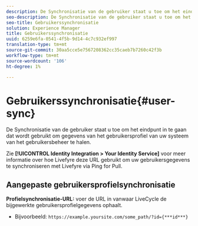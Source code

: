 ```yaml
---
description: De Synchronisatie van de gebruiker staat u toe om het eindpunt in te gaan dat wordt gebruikt om gegevens van het gebruikersprofiel van uw systeem van het gebruikersbeheer te halen.
seo-description: De Synchronisatie van de gebruiker staat u toe om het eindpunt in te gaan dat wordt gebruikt om gegevens van het gebruikersprofiel van uw systeem van het gebruikersbeheer te halen.
seo-title: Gebruikerssynchronisatie
solution: Experience Manager
title: Gebruikerssynchronisatie
uuid: 6259e6fa-0541-4f5b-9d14-4c7c932ef997
translation-type: tm+mt
source-git-commit: 30aa5cce5e7567208362cc35caeb7b7260c42f3b
workflow-type: tm+mt
source-wordcount: '106'
ht-degree: 1%

---
```



# Gebruikerssynchronisatie{#user-sync}

De Synchronisatie van de gebruiker staat u toe om het eindpunt in te gaan dat wordt gebruikt om gegevens van het gebruikersprofiel van uw systeem van het gebruikersbeheer te halen.

Zie **[!UICONTROL Identity Integration > Your Identity Service]** voor meer informatie over hoe Livefyre deze URL gebruikt om uw gebruikersgegevens te synchroniseren met Livefyre via Ping for Pull.

## Aangepaste gebruikersprofielsynchronisatie

**Profielsynchronisatie-URL:** voer de URL in vanwaar LiveCycle de bijgewerkte gebruikersprofielgegevens ophaalt.
* Bijvoorbeeld: `https://example.yoursite.com/some_path/?id={***id***}`

